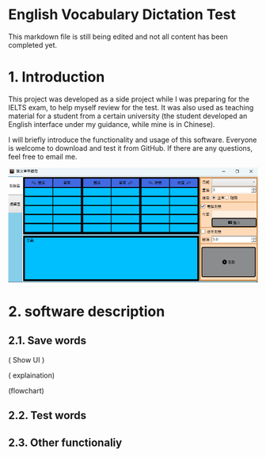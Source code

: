 # English Vocabulary Dictation Test

This markdown file is still being edited and not all content has been completed yet.

# 1. Introduction

This project was developed as a side project while I was preparing for the IELTS exam, to help myself review for the test. It was also used as teaching material for a student from a certain university (the student developed an English interface under my guidance, while mine is in Chinese).

I will briefly introduce the functionality and usage of this software. Everyone is welcome to download and test it from GitHub. If there are any questions, feel free to email me.

![Image Error](./Other/Image/image_01.png)

# 2. software description

## 2.1. Save words

( Show UI )

( explaination)

(flowchart)

## 2.2. Test words

## 2.3. Other functionaliy
